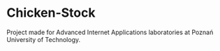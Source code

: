 # Chicken-Stock
Project made for Advanced Internet Applications laboratories at Poznań University of Technology.
